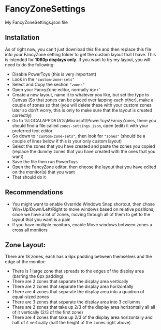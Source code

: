 # FancyZoneSettings
My FancyZoneSettings.json file

## Installation

As of right now, you can't just download this file and then replace this file into your FancyZone setting folder to get the custom layout that I have. This is intended for **1080p displays only**. If you want to try my layout, you will need to do the following:
* Disable PowerToys (this is very important)
* Look in the <code>"custom-zone-sets" </code>
* Select and Copy the section <code>"zones"</code>
* Open your FancyZone editor, normally <code>Win+`</code>
* Create a new layout, name it to whatever you like, but set the type to Canvas (So that zones can be placed over lapping each other), make a couple of zones so that (you will delete these with your custom zones later so don't worry, this is only to make sure that the layout is created correctly)
* Go to %LOCALAPPDATA%\Microsoft\PowerToys\FancyZones, there you should find a file called <code>zones-settings.json</code>, open (edit) it with your preferred text editor
* Go down to <code>"custom-zone-sets"</code>, then look for <code>"zones"</code> (should be a couple of lines below if this is your only custom layout)
* Select the zones that you have created and paste the zones you copied (replace the dummy zones that you have created with the ones that you want)
* Save the file then run PowerToys
* Open the FancyZone editor, then choose the layout that you have edited on the monitor(s) that you want
* That should do it

## Recommendations

* You might want to enable Override Windows Snap shortcut, then chose Win+Up/Down/Left/Right to move windows based on relative positions, since we have a lot of zones, moving through all of them to get to the layout that you want is a pain
* If you have multiple monitors, enable Move windows between zones a cross all monitors

## Zone Layout:

There are 18 zones, each has a 6px padding between themselves and the edge of the monitor:
* There is 1 large zone that spreads to the edges of the display area (barring the 6px padding)
* There are 2 zones that separate the display area vertically
* There are 2 zones that separate the display area horizontally
* There are 4 zones that separate the display area into a quadron of equal-sized zones
* There are 3 zones that separate the display area into 3 collumns
* There are 2 zones that take up 2/3 of the display area horizontally all all of it vertically (2/3 of the first zone)
* There are 4 zones that take up 2/3 of the display area horizontally and half of it vertically (half the height of the zones right above)


